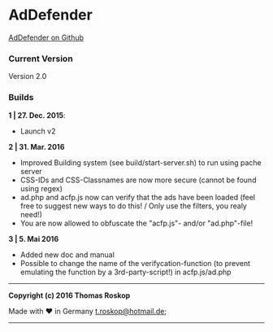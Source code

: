 # AdDefender 

[AdDefender on Github](https://github.com/TRoskop/AdDefender "AdDefender on Github")


### Current Version
Version 2.0

### Builds

**1 | 27. Dec. 2015**:
+ Launch v2


**2 | 31. Mar. 2016** 
+ Improved Building system (see build/start-server.sh) to run using pache server
+ CSS-IDs and CSS-Classnames are now more secure (cannot be found using regex)
+ ad.php and acfp.js now can verify that the ads have been loaded (feel free to suggest new ways to do this! / Only use the filters, you realy need!)
+ You are now allowed to obfuscate the "acfp.js"- and/or "ad.php"-file!

**3 | 5. Mai 2016**
+ Added new doc and manual
+ Possible to change the name of the verifycation-function (to prevent emulating the function by a 3rd-party-script!) in acfp.js/ad.php



_________________________________

**Copyright (c) 2016 Thomas Roskop**


Made with ♥ in Germany
[t.roskop@hotmail.de](mailto:t.roskop@hotmail.de "t.roskop@hotmail.de");

_________________________________



